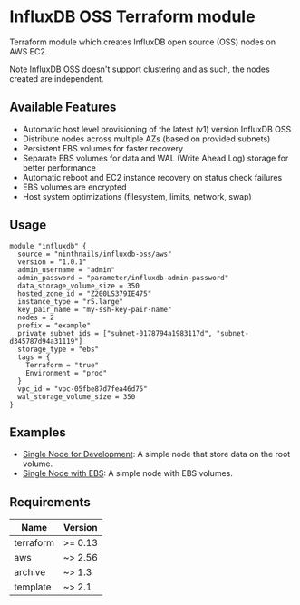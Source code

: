 # InfluxDB OSS Terraform module

Terraform module which creates InfluxDB open source (OSS) nodes on AWS EC2.

Note InfluxDB OSS doesn't support clustering and as such, the nodes created are independent.

## Available Features
* Automatic host level provisioning of the latest (v1) version InfluxDB OSS
* Distribute nodes across multiple AZs (based on provided subnets)
* Persistent EBS volumes for faster recovery
* Separate EBS volumes for data and WAL (Write Ahead Log) storage for better performance
* Automatic reboot and EC2 instance recovery on status check failures
* EBS volumes are encrypted
* Host system optimizations (filesystem, limits, network, swap)

## Usage
```hcl
module "influxdb" {
  source = "ninthnails/influxdb-oss/aws"
  version = "1.0.1"
  admin_username = "admin"
  admin_password = "parameter/influxdb-admin-password"
  data_storage_volume_size = 350
  hosted_zone_id = "Z200LS379IE475"
  instance_type = "r5.large"
  key_pair_name = "my-ssh-key-pair-name"
  nodes = 2
  prefix = "example"
  private_subnet_ids = ["subnet-0178794a1983117d", "subnet-d345787d94a31119"]
  storage_type = "ebs"
  tags = {
    Terraform = "true"
    Environment = "prod"
  }
  vpc_id = "vpc-05fbe87d7fea46d75"
  wal_storage_volume_size = 350
}
```

## Examples
* [Single Node for Development](examples/single-dev): A simple node that store data on the root volume.
* [Single Node with EBS](examples/single-ebs): A simple node with EBS volumes.

## Requirements

| Name      | Version |
|-----------|---------|
| terraform | >= 0.13 |
| aws       | ~> 2.56 |
| archive   | ~> 1.3  |
| template  | ~> 2.1  |
